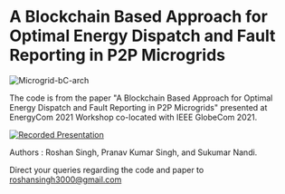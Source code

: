 # A Blockchain Based Approach for Optimal Energy Dispatch and Fault Reporting in P2P Microgrids
![Microgrid-bC-arch](https://user-images.githubusercontent.com/42250206/154329397-087842e0-d62b-4bfb-9164-2b220970be80.png)

The code is from the paper "A Blockchain Based Approach for Optimal Energy Dispatch and Fault Reporting in P2P Microgrids" presented at EnergyCom 2021 Workshop co-located with IEEE GlobeCom 2021.

[![Recorded Presentation](https://img.youtube.com/vi/ebvuISkg73g/0.jpg)](https://www.youtube.com/watch?v=ebvuISkg73g)


Authors : Roshan Singh, Pranav Kumar Singh, and Sukumar Nandi.

Direct your queries regarding the code and paper to roshansingh3000@gmail.com

